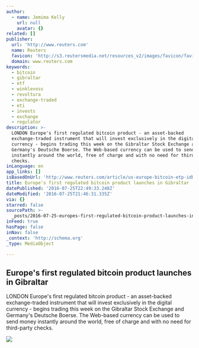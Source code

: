 ```yaml
---
author:
  - name: Jemima Kelly
    url: null
    avatar: {}
related: []
publisher:
  url: 'http://www.reuters.com'
  name: Reuters
  favicon: 'http://s3.reutersmedia.net/resources_v2/images/favicon/favicon.ico'
  domain: www.reuters.com
keywords:
  - bitcoin
  - gibraltar
  - etf
  - winklevoss
  - revoltura
  - exchange-traded
  - eti
  - invests
  - exchange
  - regulator
description: >-
  LONDON Europe's first regulated bitcoin product - an asset-backed
  exchange-traded instrument that will invest exclusively in the digital
  currency - begins trading this week on the Gibraltar Stock Exchange and
  Germany's Deutsche Boerse. The Web-based currency can be used to send money
  instantly around the world, free of charge and with no need for third-party
  checks.
inLanguage: en
app_links: []
isBasedOnUrl: 'http://www.reuters.com/article/us-europe-bitcoin-etp-idUSKCN1051JN'
title: Europe's first regulated bitcoin product launches in Gibraltar
datePublished: '2016-07-25T22:49:33.248Z'
dateModified: '2016-07-25T21:46:31.335Z'
via: {}
starred: false
sourcePath: >-
  _posts/2016-07-25-europes-first-regulated-bitcoin-product-launches-in-gibralt.md
inFeed: true
hasPage: false
inNav: false
_context: 'http://schema.org'
_type: MediaObject

---
```

<article style=""><h1>Europe's first regulated bitcoin product launches in Gibraltar</h1><p>LONDON Europe's first regulated bitcoin product - an asset-backed exchange-traded instrument that will invest exclusively in the digital currency - begins trading this week on the Gibraltar Stock Exchange and Germany's Deutsche Boerse. The Web-based currency can be used to send money instantly around the world, free of charge and with no need for third-party checks.</p><img src="http://s3.reutersmedia.net/resources/r/?m=02&amp;d=20160725&amp;t=2&amp;i=1146937968&amp;w=&amp;fh=545px&amp;fw=&amp;ll=&amp;pl=&amp;sq=&amp;r=LYNXNPEC6O0UP" /></article>